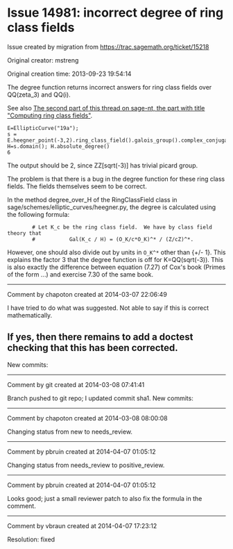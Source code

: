 # Issue 14981: incorrect degree of ring class fields

Issue created by migration from https://trac.sagemath.org/ticket/15218

Original creator: mstreng

Original creation time: 2013-09-23 19:54:14

The degree function returns incorrect answers for ring class fields over QQ(zeta_3) and QQ(i).

See also [The second part of this thread on sage-nt, the part with title "Computing ring class fields"](https://groups.google.com/forum/#!topic/sage-nt/FncDnGsdSVI).


```
E=EllipticCurve("19a"); 
s = E.heegner_point(-3,2).ring_class_field().galois_group().complex_conjugation() 
H=s.domain(); H.absolute_degree()
6
```

The output should be 2, since ZZ[sqrt(-3)] has trivial picard group.

The problem is that there is a bug in the degree function for these ring class fields. The fields themselves seem to be correct.

In the method degree_over_H of the RingClassField class in sage/schemes/elliptic_curves/heegner.py, the degree is calculated using the following formula:


```
        # Let K_c be the ring class field.  We have by class field theory that
        #           Gal(K_c / H) = (O_K/c*O_K)^* / (Z/cZ)^*.
```


However, one should also divide out by units in `O_K^*` other than {+/- 1}. This explains the factor 3 that the degree function is off for K=QQ(sqrt(-3)). This is also exactly the difference between equation (7.27) of Cox's book (Primes of the form ...) and exercise 7.30 of the same book.



---

Comment by chapoton created at 2014-03-07 22:06:49

I have tried to do what was suggested. Not able to say if this is correct mathematically.

If yes, then there remains to add a doctest checking that this has been corrected.
----
New commits:


---

Comment by git created at 2014-03-08 07:41:41

Branch pushed to git repo; I updated commit sha1. New commits:


---

Comment by chapoton created at 2014-03-08 08:00:08

Changing status from new to needs_review.


---

Comment by pbruin created at 2014-04-07 01:05:12

Changing status from needs_review to positive_review.


---

Comment by pbruin created at 2014-04-07 01:05:12

Looks good; just a small reviewer patch to also fix the formula in the comment.


---

Comment by vbraun created at 2014-04-07 17:23:12

Resolution: fixed
